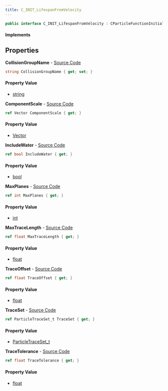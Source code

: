 ```yaml
---
title: C_INIT_LifespanFromVelocity
---
```


```csharp
public interface C_INIT_LifespanFromVelocity : CParticleFunctionInitializer, CParticleFunction, ISchemaClass<CParticleFunction>, ISchemaClass<CParticleFunctionInitializer>, ISchemaClass<C_INIT_LifespanFromVelocity>, ISchemaField, ISchemaClass, INativeHandle
```

#### Implements

## Properties

**CollisionGroupName** - [Source Code](https://github.com/swiftly-solution/swiftlys2/blob/main/managed/src/SwiftlyS2.Generated/Schemas/Interfaces/C_INIT_LifespanFromVelocity.cs#L26)

```csharp
string CollisionGroupName { get; set; }
```

#### Property Value

- [string](https://learn.microsoft.com/dotnet/api/system.string)

**ComponentScale** - [Source Code](https://github.com/swiftly-solution/swiftlys2/blob/main/managed/src/SwiftlyS2.Generated/Schemas/Interfaces/C_INIT_LifespanFromVelocity.cs#L16)

```csharp
ref Vector ComponentScale { get; }
```

#### Property Value

- [Vector](/docs/api/shared/natives/vector)

**IncludeWater** - [Source Code](https://github.com/swiftly-solution/swiftlys2/blob/main/managed/src/SwiftlyS2.Generated/Schemas/Interfaces/C_INIT_LifespanFromVelocity.cs#L30)

```csharp
ref bool IncludeWater { get; }
```

#### Property Value

- [bool](https://learn.microsoft.com/dotnet/api/system.boolean)

**MaxPlanes** - [Source Code](https://github.com/swiftly-solution/swiftlys2/blob/main/managed/src/SwiftlyS2.Generated/Schemas/Interfaces/C_INIT_LifespanFromVelocity.cs#L24)

```csharp
ref int MaxPlanes { get; }
```

#### Property Value

- [int](https://learn.microsoft.com/dotnet/api/system.int32)

**MaxTraceLength** - [Source Code](https://github.com/swiftly-solution/swiftlys2/blob/main/managed/src/SwiftlyS2.Generated/Schemas/Interfaces/C_INIT_LifespanFromVelocity.cs#L20)

```csharp
ref float MaxTraceLength { get; }
```

#### Property Value

- [float](https://learn.microsoft.com/dotnet/api/system.single)

**TraceOffset** - [Source Code](https://github.com/swiftly-solution/swiftlys2/blob/main/managed/src/SwiftlyS2.Generated/Schemas/Interfaces/C_INIT_LifespanFromVelocity.cs#L18)

```csharp
ref float TraceOffset { get; }
```

#### Property Value

- [float](https://learn.microsoft.com/dotnet/api/system.single)

**TraceSet** - [Source Code](https://github.com/swiftly-solution/swiftlys2/blob/main/managed/src/SwiftlyS2.Generated/Schemas/Interfaces/C_INIT_LifespanFromVelocity.cs#L28)

```csharp
ref ParticleTraceSet_t TraceSet { get; }
```

#### Property Value

- [ParticleTraceSet_t](/docs/api/shared/schemadefinitions/particletraceset_t)

**TraceTolerance** - [Source Code](https://github.com/swiftly-solution/swiftlys2/blob/main/managed/src/SwiftlyS2.Generated/Schemas/Interfaces/C_INIT_LifespanFromVelocity.cs#L22)

```csharp
ref float TraceTolerance { get; }
```

#### Property Value

- [float](https://learn.microsoft.com/dotnet/api/system.single)

